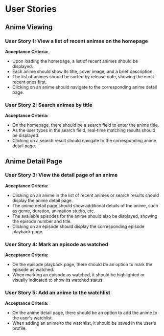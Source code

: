 # User Stories

## Anime Viewing

### User Story 1: View a list of recent animes on the homepage

**Acceptance Criteria:**

- Upon loading the homepage, a list of recent animes should be displayed.
- Each anime should show its title, cover image, and a brief description.
- The list of animes should be sorted by release date, showing the most recent ones first.
- Clicking on an anime should navigate to the corresponding anime detail page.

### User Story 2: Search animes by title

**Acceptance Criteria:**

- On the homepage, there should be a search field to enter the anime title.
- As the user types in the search field, real-time matching results should be displayed.
- Clicking on a search result should navigate to the corresponding anime detail page.

## Anime Detail Page

### User Story 3: View the detail page of an anime

**Acceptance Criteria:**

- Clicking on an anime in the list of recent animes or search results should display the anime detail page.
- The anime detail page should show additional details of the anime, such as genre, duration, animation studio, etc.
- The available episodes for the anime should also be displayed, showing the episode number and title.
- Clicking on an episode should display the corresponding episode playback page.

### User Story 4: Mark an episode as watched

**Acceptance Criteria:**

- On the episode playback page, there should be an option to mark the episode as watched.
- When marking an episode as watched, it should be highlighted or visually indicated to show its watched status.

### User Story 5: Add an anime to the watchlist

**Acceptance Criteria:**

- On the anime detail page, there should be an option to add the anime to the user's watchlist.
- When adding an anime to the watchlist, it should be saved in the user's profile.
